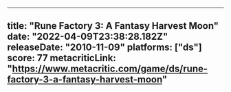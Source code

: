 
---
title: "Rune Factory 3: A Fantasy Harvest Moon"
date: "2022-04-09T23:38:28.182Z"
releaseDate: "2010-11-09"
platforms: ["ds"]
score: 77
metacriticLink: "https://www.metacritic.com/game/ds/rune-factory-3-a-fantasy-harvest-moon"
---
